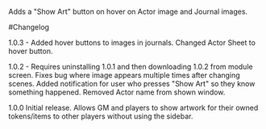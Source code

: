 Adds a "Show Art" button on hover on Actor image and Journal images.

#Changelog

1.0.3 - Added hover buttons to images in journals. Changed Actor Sheet to hover button.

1.0.2 - Requires uninstalling 1.0.1 and then downloading 1.0.2 from module screen. Fixes bug where image appears multiple times after changing scenes. Added notification for user who presses "Show Art" so they know something happened. Removed Actor name from shown window.

1.0.0
Initial release. Allows GM and players to show artwork for their owned tokens/items to other players without using the sidebar.
